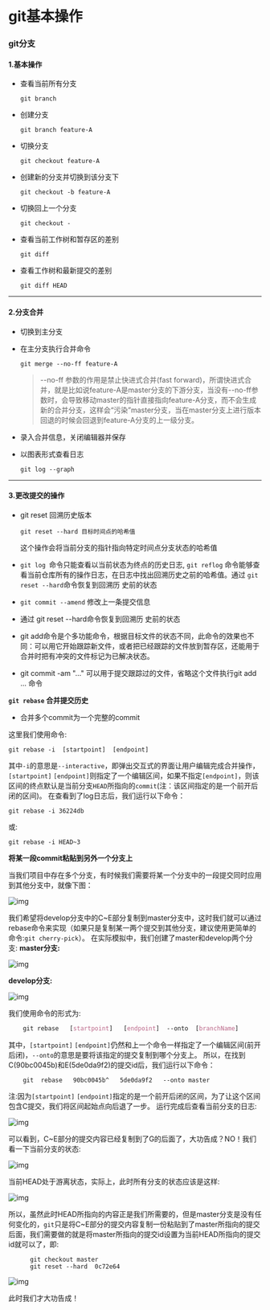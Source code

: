 # git基本操作

### git分支

#### 1.基本操作

* 查看当前所有分支

  `git branch`

* 创建分支

  `git branch feature-A`

* 切换分支

  `git checkout feature-A`

* 创建新的分支并切换到该分支下

  `git checkout -b feature-A`

* 切换回上一个分支

  `git checkout -`

* 查看当前工作树和暂存区的差别

  `git diff`

* 查看工作树和最新提交的差别

  `git diff HEAD`

---

#### 2.分支合并

* 切换到主分支

* 在主分支执行合并命令

  `git merge --no-ff feature-A`

  > --no-ff 参数的作用是禁止快进式合并(fast forward)，所谓快进式合并，就是比如说feature-A是master分支的下游分支，当没有--no-ff参数时，会导致移动master的指针直接指向feature-A分支，而不会生成新的合并分支，这样会“污染”master分支，当在master分支上进行版本回退的时候会回退到feature-A分支的上一级分支。

* 录入合并信息，关闭编辑器并保存

* 以图表形式查看日志

  `git log --graph`

---

#### 3.更改提交的操作

* git reset 回溯历史版本

  `git reset --hard 目标时间点的哈希值`

  这个操作会将当前分支的指针指向特定时间点分支状态的哈希值

* `git log `命令只能查看以当前状态为终点的历史日志, `git reflog` 命令能够查看当前仓库所有的操作日志，在日志中找出回溯历史之前的哈希值。通过 `git reset --hard`命令恢复到回溯历 史前的状态
* `git commit --amend`  修改上一条提交信息
* 通过 git reset --hard命令恢复到回溯历 史前的状态
* git add命令是个多功能命令，根据目标文件的状态不同，此命令的效果也不同：可以用它开始跟踪新文件，或者把已经跟踪的文件放到暂存区，还能用于合并时把有冲突的文件标记为已解决状态。
* git commit -am "..." 可以用于提交跟踪过的文件，省略这个文件执行git add ... 命令



**`git rebase` 合并提交历史**

* 合并多个commit为一个完整的commit

这里我们使用命令:

```git
git rebase -i  [startpoint]  [endpoint]
```

其中`-i`的意思是`--interactive`，即弹出交互式的界面让用户编辑完成合并操作，`[startpoint]`  `[endpoint]`则指定了一个编辑区间，如果不指定`[endpoint]`，则该区间的终点默认是当前分支`HEAD`所指向的`commit`(注：该区间指定的是一个前开后闭的区间)。
 在查看到了log日志后，我们运行以下命令：

```undefined
git rebase -i 36224db
```

或:

```undefined
git rebase -i HEAD~3 
```

**将某一段commit粘贴到另外一个分支上**

当我们项目中存在多个分支，有时候我们需要将某一个分支中的一段提交同时应用到其他分支中，就像下图：

![img](https:////upload-images.jianshu.io/upload_images/2147642-0de010746cb78401.png?imageMogr2/auto-orient/strip|imageView2/2/w/808/format/webp)


 我们希望将develop分支中的C~E部分复制到master分支中，这时我们就可以通过rebase命令来实现（如果只是复制某一两个提交到其他分支，建议使用更简单的命令:`git cherry-pick`）。
 在实际模拟中，我们创建了master和develop两个分支:
**master分支:**

![img](https:////upload-images.jianshu.io/upload_images/2147642-c41f60d26b00cdfc.png?imageMogr2/auto-orient/strip|imageView2/2/w/443/format/webp)

**develop分支:**

![img](https:////upload-images.jianshu.io/upload_images/2147642-8519a024c88129c5.png?imageMogr2/auto-orient/strip|imageView2/2/w/455/format/webp)

我们使用命令的形式为:





```css
    git rebase   [startpoint]   [endpoint]  --onto  [branchName]
```

其中，`[startpoint]`  `[endpoint]`仍然和上一个命令一样指定了一个编辑区间(前开后闭)，`--onto`的意思是要将该指定的提交复制到哪个分支上。
 所以，在找到C(90bc0045b)和E(5de0da9f2)的提交id后，我们运行以下命令：



```undefined
    git  rebase   90bc0045b^   5de0da9f2   --onto master
```

注:因为`[startpoint]`  `[endpoint]`指定的是一个前开后闭的区间，为了让这个区间包含C提交，我们将区间起始点向后退了一步。
 运行完成后查看当前分支的日志:

![img](https:////upload-images.jianshu.io/upload_images/2147642-de397671caac1966.png?imageMogr2/auto-orient/strip|imageView2/2/w/488/format/webp)

可以看到，C~E部分的提交内容已经复制到了G的后面了，大功告成？NO！我们看一下当前分支的状态:

![img](https:////upload-images.jianshu.io/upload_images/2147642-cfd21fdb1e4038bc.png?imageMogr2/auto-orient/strip|imageView2/2/w/439/format/webp)

当前HEAD处于游离状态，实际上，此时所有分支的状态应该是这样:

![img](https:////upload-images.jianshu.io/upload_images/2147642-a3bbfea6d760f64a.png?imageMogr2/auto-orient/strip|imageView2/2/w/755/format/webp)


 所以，虽然此时HEAD所指向的内容正是我们所需要的，但是master分支是没有任何变化的，`git`只是将C~E部分的提交内容复制一份粘贴到了master所指向的提交后面，我们需要做的就是将master所指向的提交id设置为当前HEAD所指向的提交id就可以了，即:





```undefined
      git checkout master
      git reset --hard  0c72e64
```

![img](https:////upload-images.jianshu.io/upload_images/2147642-003361cb0305c094.png?imageMogr2/auto-orient/strip|imageView2/2/w/689/format/webp)

此时我们才大功告成！



